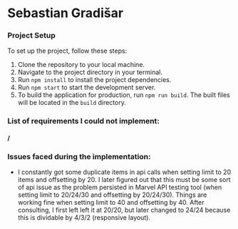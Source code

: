 # Sebastian Gradišar

### Project Setup

To set up the project, follow these steps:

1. Clone the repository to your local machine.
2. Navigate to the project directory in your terminal.
3. Run `npm install` to install the project dependencies.
4. Run `npm start` to start the development server.
5. To build the application for production, run `npm run build`. The built files will be located in the `build` directory.

### List of requirements I could not implement:

#### /

### Issues faced during the implementation:

- I constantly got some duplicate items in api calls when setting limit to 20 items and offsetting by 20. I later figured out that this must be some sort of api issue as the problem persisted in Marvel API testing tool (when setting limit to 20/24/30 and offsetting by 20/24/30). Things are working fine when setting limit to 40 and offsetting by 40. After consulting, I first left left it at 20/20, but later changed to 24/24 because this is dividable by 4/3/2 (responsive layout).

